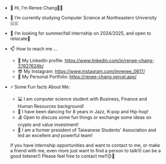 - 👋 Hi, I’m Renee Chang👩👑
- 🌱 I’m currently studying Computer Science at Northeastern University🇺🇸
- 💞️ I’m looking for summer/fall internship on 2024/2025, and open to relocate🚀
- 📫 How to reach me ...
  - 💼 My LinkedIn profile: https://www.linkedin.com/in/renee-chang-37627624b/
  - 😎 My Instagram: https://www.instagram.com/imrenee_0617/
  - 🌹 My Personal Portfolio: https://renee-chang.vercel.app/
- ⚡ Some Fun facts About Me: 
  - 💻 I am computer science student with Business, Finance and Human Resources background!
  - 💃 I have been dancing for 8 years in Jazz, K-pop and Hip-hop!
  - 💰 Open to discuss some fun things or exchange some ideas on crypto and value investment!
  - 🎁 I am a former president of Taiwanese Students' Association and led an excellent and powerful team!

  If you have internship opportunities and want to contact to me, or make a friend with me, even more just want to find a person to talk!(I can be a good listener!)
  Please feel free to contact me!!😊🤝
<!---
Reneechang17/Reneechang17 is a ✨ special ✨ repository because its `README.md` (this file) appears on your GitHub profile.
You can click the Preview link to take a look at your changes.
--->
